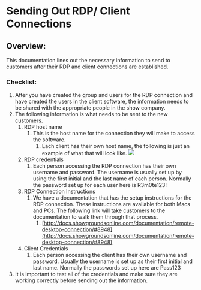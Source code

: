 # Sending Out RDP/ Client Connections

## Overview:

This documentation lines out the necessary information to send to customers after their RDP and client connections are established.&#x20;

### Checklist:

1. After you have created the group and users for the RDP connection and have created the users in the client software, the information needs to be shared with the appropriate people in the show company.&#x20;
2. The following information is what needs to be sent to the new customers.
   1. RDP host name
      1. This is the host name for the connection they will make to access the software.&#x20;
         1. Each client has their own host name, the following is just an example of what that will look like. ![](https://t8560266.p.clickup-attachments.com/t8560266/e8472579-6680-4d1e-afe5-fe85402f4646/Screenshot%202023-04-29%20at%202.45.48%20PM.png)
   2. RDP credentials
      1. Each person accessing the RDP connection has their own username and password. The username is usually set up by using the first initial and the last name of each person. Normally the password set up for each user here is R3m0te123!
   3. RDP Connection Instructions
      1. We have a documentation that has the setup instructions for the RDP connection. These instructions are available for both Macs and PCs. The following link will take customers to the documentation to walk them through that process.&#x20;
         1. [http://docs.showgroundsonline.com/documentation/remote-desktop-connection/#8948](http://docs.showgroundsonline.com/documentation/remote-desktop-connection/#8948)
   4. Client Credentials
      1. Each person accessing the client has their own username and password. Usually the username is set up as their first initial and last name. Normally the passwords set up here are Pass123
3. It is important to test all of the credentials and make sure they are working correctly before sending out the information.&#x20;
